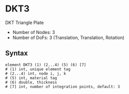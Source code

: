 # DKT3

DKT Triangle Plate

* Number of Nodes: 3
* Number of DoFs: 3 (Translation, Translation, Rotation)

## Syntax

```
element DKT3 (1) (2...4) (5) (6) [7]
# (1) int, unique element tag
# (2...4) int, node i, j, k
# (5) int, material tag
# (6) double, thickness
# [7] int, number of integration points, default: 3
```
